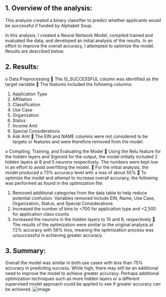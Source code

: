 ## 1.	Overview of the analysis:
This analysis created a binary classifier to predict whether applicants would be successful if funded by Alphabet Soup. 

In this analysis, I created a Neural Network Model, compiled trained and evaluated the data, and developed an initial analysis of the results. In an effort to improve the overall accuracy, I attempted to optimize the model. Results are described below. 

## 2.	Results: 
o	Data Preprocessing
	The IS_SUCCESSFUL column was identified as the target variable
	The features included the following columns:
1.	Application Type
2.	Affiliation
3.	Classification
4.	Use Case
5.	Organization
6.	Status
7.	Income Amt
8.	Special Considerations
9.	Ask Amt
	The EIN and NAME columns were not considered to be targets or features and were therefore removed from the model.

o	Compiling, Training, and Evaluating the Model
	Using the Relu feature for the hidden layers and Sigmoid for the output, the model initially included 2 hidden layers at 8 and 5 neurons respectively. The numbers were kept low in an effort to avoid overfitting the model.
	For the initial analysis, the model produced a 73% accuracy level with a loss of about 55%
	To optimize the model and attempt to increase overall accuracy, the following was performed as found in the optimization file:
1.	Removed additional categories from the data table to help reduce potential confusion. Variables removed include EIN, Name, Use Case, Organization, Status, and Special Considerations
2.	Increased the number of bins to <700 for application type and <2,500 for application class counts
3.	Increased the neurons in the hidden layers to 10 and 8, respectively
	The results of the optimization were similar to the original analysis at 72% accuracy with 56% loss, meaning the optimization process was unsuccessful in achieving greater accuracy. 

## 3.	Summary: 
Overall the model was similar in both use cases with less than 75% accuracy in predicting success. While high, there may still be an additional need to improve the model to achieve greater accuracy. Perhaps additional optimization techniques such as more hidden layers or a different supervised model approach could be applied to see if greater accuracy can be achieved. 
![image](https://user-images.githubusercontent.com/112994018/216795342-64494b59-bfb3-4c0f-947c-13277152f565.png)
